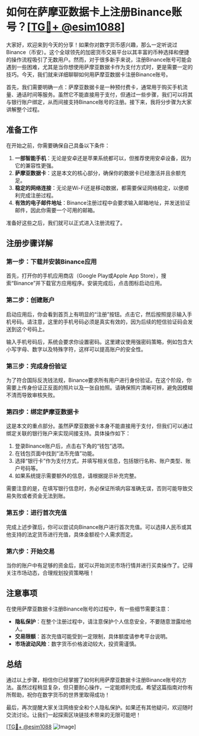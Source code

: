 # 如何在萨摩亚数据卡上注册Binance账号？[[TG💪+ @esim1088](https://t.me/s/esim1088)]

大家好，欢迎来到今天的分享！如果你对数字货币感兴趣，那么一定听说过Binance（币安）。这个全球领先的加密货币交易平台以其丰富的币种选择和便捷的操作流程吸引了无数用户。然而，对于很多新手来说，注册Binance账号可能会遇到一些困难，尤其是当你想使用萨摩亚数据卡作为支付方式时，更是需要一定的技巧。今天，我们就来详细聊聊如何用萨摩亚数据卡注册Binance账号。

首先，我们需要明确一点：萨摩亚数据卡是一种预付费卡，通常用于购买手机流量、通话时间等服务。虽然它不能直接用于支付，但通过一些步骤，我们可以将其与银行账户绑定，从而间接支持Binance账号的注册。接下来，我将分步骤为大家讲解整个过程。

## 准备工作

在开始之前，你需要确保自己具备以下条件：

1. **一部智能手机**：无论是安卓还是苹果系统都可以，但推荐使用安卓设备，因为它的兼容性更强。
2. **萨摩亚数据卡**：这是本文的核心部分，确保你的数据卡已经激活并且余额充足。
3. **稳定的网络连接**：无论是Wi-Fi还是移动数据，都需要保证网络稳定，以便顺利完成注册过程。
4. **有效的电子邮件地址**：Binance注册过程中会要求输入邮箱地址，并发送验证邮件，因此你需要一个可用的邮箱。

准备好这些之后，我们就可以正式进入注册流程了。

## 注册步骤详解

### 第一步：下载并安装Binance应用

首先，打开你的手机应用商店（Google Play或Apple App Store），搜索“Binance”并下载官方应用程序。安装完成后，点击图标启动应用。

### 第二步：创建账户

启动应用后，你会看到首页上有明显的“注册”按钮。点击它，然后按照提示输入手机号码。请注意，这里的手机号码必须是真实有效的，因为后续的短信验证码会发送到这个号码上。

输入手机号码后，系统会要求你设置密码。这里建议使用强密码策略，例如包含大小写字母、数字以及特殊字符，这样可以提高账户的安全性。

### 第三步：完成身份验证

为了符合国际反洗钱法规，Binance要求所有用户进行身份验证。在这个阶段，你需要上传身份证正反面的照片以及一张自拍照。请确保照片清晰可辨，避免因模糊不清而导致审核失败。

### 第四步：绑定萨摩亚数据卡

这是本文的重点部分。虽然萨摩亚数据卡本身不能直接用于支付，但我们可以通过绑定关联的银行账户来实现间接支持。具体操作如下：

1. 登录Binance账户后，点击右下角的“钱包”选项。
2. 在钱包页面中找到“法币充值”功能。
3. 选择“银行卡”作为支付方式，并填写相关信息，包括银行名称、账户类型、账户号码等。
4. 如果系统提示需要额外的信息，请根据提示补充完整。

需要注意的是，在填写银行信息时，务必保证所填内容准确无误，否则可能导致交易失败或者资金无法到账。

### 第五步：进行首次充值

完成上述步骤后，你可以尝试向Binance账户进行首次充值。可以选择人民币或其他支持的法定货币进行充值，具体金额视个人需求而定。

### 第六步：开始交易

当你的账户中有足够的资金后，就可以开始浏览市场行情并进行买卖操作了。记得关注市场动态，合理规划投资策略哦！

## 注意事项

在使用萨摩亚数据卡注册Binance账号的过程中，有一些细节需要注意：

- **隐私保护**：在整个注册过程中，请注意保护个人信息安全，不要随意泄露给他人。
- **交易限额**：首次充值可能受到一定限制，具体额度请参考平台说明。
- **市场波动风险**：数字货币价格波动较大，投资需谨慎。

## 总结

通过以上步骤，相信你已经掌握了如何利用萨摩亚数据卡注册Binance账号的方法。虽然过程稍显复杂，但只要耐心操作，一定能顺利完成。希望这篇指南对你有所帮助，祝你在数字货币的世界里取得成功！

最后，再次提醒大家关注网络安全和个人隐私保护。如果还有其他疑问，欢迎随时交流讨论。让我们一起探索区块链技术带来的无限可能吧！

[[TG💪+ @esim1088](https://t.me/s/esim1088) ![Image](https://i.postimg.cc/4NQfJmqS/Snipaste-2025-05-13-00-14-12.png)]